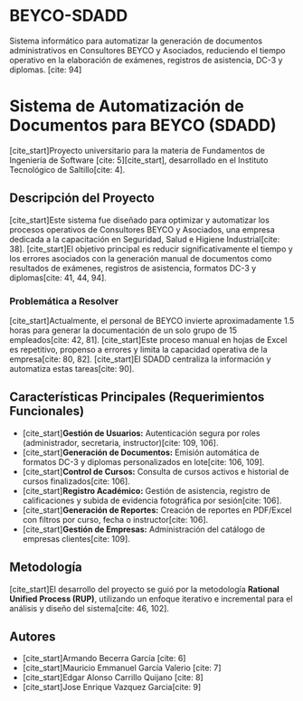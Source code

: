 # BEYCO-SDADD
Sistema informático para automatizar la generación de documentos administrativos en Consultores BEYCO y Asociados, reduciendo el tiempo operativo en la elaboración de exámenes, registros de asistencia, DC-3 y diplomas. [cite: 94]
# Sistema de Automatización de Documentos para BEYCO (SDADD)

[cite_start]Proyecto universitario para la materia de Fundamentos de Ingeniería de Software [cite: 5][cite_start], desarrollado en el Instituto Tecnológico de Saltillo[cite: 4].

## Descripción del Proyecto

[cite_start]Este sistema fue diseñado para optimizar y automatizar los procesos operativos de Consultores BEYCO y Asociados, una empresa dedicada a la capacitación en Seguridad, Salud e Higiene Industrial[cite: 38]. [cite_start]El objetivo principal es reducir significativamente el tiempo y los errores asociados con la generación manual de documentos como resultados de exámenes, registros de asistencia, formatos DC-3 y diplomas[cite: 41, 44, 94].

### Problemática a Resolver

[cite_start]Actualmente, el personal de BEYCO invierte aproximadamente 1.5 horas para generar la documentación de un solo grupo de 15 empleados[cite: 42, 81]. [cite_start]Este proceso manual en hojas de Excel es repetitivo, propenso a errores y limita la capacidad operativa de la empresa[cite: 80, 82]. [cite_start]El SDADD centraliza la información y automatiza estas tareas[cite: 90].

## Características Principales (Requerimientos Funcionales)

* [cite_start]**Gestión de Usuarios:** Autenticación segura por roles (administrador, secretaria, instructor)[cite: 109, 106].
* [cite_start]**Generación de Documentos:** Emisión automática de formatos DC-3 y diplomas personalizados en lote[cite: 106, 109].
* [cite_start]**Control de Cursos:** Consulta de cursos activos e historial de cursos finalizados[cite: 106].
* [cite_start]**Registro Académico:** Gestión de asistencia, registro de calificaciones y subida de evidencia fotográfica por sesión[cite: 106].
* [cite_start]**Generación de Reportes:** Creación de reportes en PDF/Excel con filtros por curso, fecha o instructor[cite: 106].
* [cite_start]**Gestión de Empresas:** Administración del catálogo de empresas clientes[cite: 109].

## Metodología

[cite_start]El desarrollo del proyecto se guió por la metodología **Rational Unified Process (RUP)**, utilizando un enfoque iterativo e incremental para el análisis y diseño del sistema[cite: 46, 102].

## Autores

* [cite_start]Armando Becerra García [cite: 6]
* [cite_start]Mauricio Emmanuel García Valerio [cite: 7]
* [cite_start]Edgar Alonso Carrillo Quijano   [cite: 8]
* [cite_start]Jose Enrique Vazquez Garcia[cite: 9]
